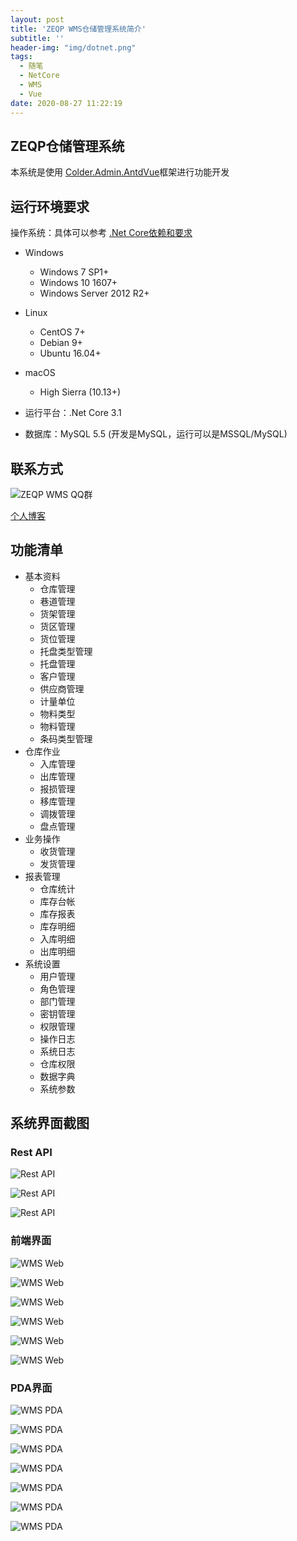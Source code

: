 ```yaml
---
layout: post
title: 'ZEQP WMS仓储管理系统简介'
subtitle: ''
header-img: "img/dotnet.png"
tags:
  - 随笔
  - NetCore
  - WMS
  - Vue
date: 2020-08-27 11:22:19
---
```


## ZEQP仓储管理系统

本系统是使用 [Colder.Admin.AntdVue](https://github.com/Coldairarrow/Colder.Admin.AntdVue)框架进行功能开发

## 运行环境要求

操作系统：具体可以参考 [.Net Core依赖和要求](https://docs.microsoft.com/zh-cn/dotnet/core/install/dependencies?tabs=netcore31&pivots=os-windows)

* Windows
  * Windows 7 SP1+
  * Windows 10 1607+
  * Windows Server 2012 R2+
* Linux
  * CentOS 7+
  * Debian 9+
  * Ubuntu 16.04+
* macOS
  * High Sierra (10.13+)

* 运行平台：.Net Core 3.1

* 数据库：MySQL 5.5 (开发是MySQL，运行可以是MSSQL/MySQL)

## 联系方式

![ZEQP WMS QQ群](QQGroup1QrCode.png)

[个人博客](https://www.giantliu.cn)

## 功能清单

* 基本资料
  * 仓库管理
  * 巷道管理
  * 货架管理
  * 货区管理
  * 货位管理
  * 托盘类型管理
  * 托盘管理
  * 客户管理
  * 供应商管理
  * 计量单位
  * 物料类型
  * 物料管理
  * 条码类型管理
* 仓库作业
  * 入库管理
  * 出库管理
  * 报损管理
  * 移库管理
  * 调拨管理
  * 盘点管理
* 业务操作
  * 收货管理
  * 发货管理
* 报表管理
  * 仓库统计
  * 库存台帐
  * 库存报表
  * 库存明细
  * 入库明细
  * 出库明细
* 系统设置
  * 用户管理
  * 角色管理
  * 部门管理
  * 密钥管理
  * 权限管理
  * 操作日志
  * 系统日志
  * 仓库权限
  * 数据字典
  * 系统参数

## 系统界面截图

### Rest API

![Rest API](API1.png)

![Rest API](API2.png)

![Rest API](API3.png)

### 前端界面

![WMS Web](Web1.png)

![WMS Web](Web2.png)

![WMS Web](Web3.png)

![WMS Web](Web4.png)

![WMS Web](Web5.png)

![WMS Web](Web6.png)

### PDA界面

![WMS PDA](PDA1.png)

![WMS PDA](PDA2.png)

![WMS PDA](PDA3.png)

![WMS PDA](PDA4.png)

![WMS PDA](PDA5.png)

![WMS PDA](PDA6.png)

![WMS PDA](PDA7.png)
